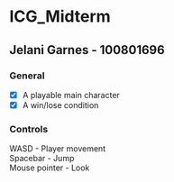 # ICG_Midterm
## Jelani Garnes - 100801696
### General
- [X] A playable main character
- [X] A win/lose condition

### Controls
WASD - Player movement </br>
Spacebar - Jump </br>
Mouse pointer - Look </br>
